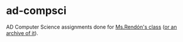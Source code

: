ad-compsci
==========

AD Computer Science assignments done for [Ms.Rendón's class](http://msrendons.weebly.com/) ([or an archive of it](https://archive.today/aIGqr)).
